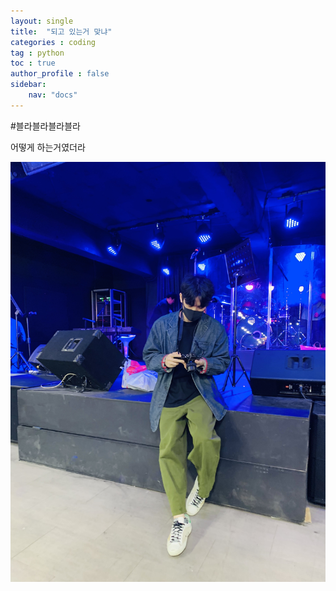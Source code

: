 ```yaml
---
layout: single
title:  "되고 있는거 맞냐"
categories : coding
tag : python
toc : true
author_profile : false
sidebar:
    nav: "docs"    
---
```


#블라블라블라블라

어떻게 하는거였더라

![KakaoTalk_Photo_2021-11-30-22-07-54](../images/2021-11-30-post/KakaoTalk_Photo_2021-11-30-22-07-54.jpeg)

